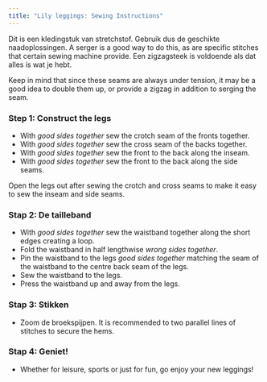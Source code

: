 ```yaml
---
title: "Lily leggings: Sewing Instructions"
---
```


<Note>

Dit is een kledingstuk van stretchstof. Gebruik dus de geschikte naadoplossingen. A serger is a good way to do this, as
are specific stitches that certain sewing machine provide. Een zigzagsteek is voldoende als dat alles is wat je hebt.

Keep in mind that since these seams are always under tension, it may be a good idea to double them up, or
provide a zigzag in addition to serging the seam.

</Note>

### Step 1: Construct the legs

- With _good sides together_ sew the crotch seam of the fronts together.
- With _good sides together_ sew the cross seam of the backs together.
- With _good sides together_ sew the front to the back along the inseam.
- With _good sides together_ sew the front to the back along the side seams.

<Tip>

Open the legs out after sewing the crotch and cross seams to make it easy to sew the inseam and side seams.

</Tip>

### Stap 2: De tailleband

- With _good sides together_ sew the waistband together along the short edges creating a loop.
- Fold the waistband in half lengthwise _wrong sides together_.
- Pin the waistband to the legs _good sides together_ matching the seam of the waistband to the centre back seam of the legs.
- Sew the waistband to the legs.
- Press the waistband up and away from the legs.

### Stap 3: Stikken

- Zoom de broekspijpen. It is recommended to two parallel lines of stitches to secure the hems.

### Stap 4: Geniet!

- Whether for leisure, sports or just for fun, go enjoy your new leggings!
